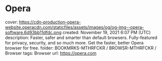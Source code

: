 # Opera

cover: https://cdn-production-opera-website.operacdn.com/staticfiles/assets/images/og/og-img--opera-software.6d93bb11dfdc.png
created: November 19, 2021 6:07 PM (UTC)
description: Faster, safer and smarter than default browsers. Fully-featured for privacy, security, and so much more. Get the faster, better Opera browser for free.
folder: BOOKMRKS-MTHRFCKR / BROWSR-MTHRFCKR / Browser
tags: Browser
url: https://opera.com